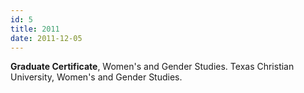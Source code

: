 ```yaml
---
id: 5
title: 2011
date: 2011-12-05
---
```

__Graduate Certificate__, Women's and Gender Studies. Texas Christian University, Women's and Gender Studies.
